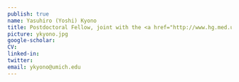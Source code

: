 ```yaml
---
publish: true
name: Yasuhiro (Yoshi) Kyono
title: Postdoctoral Fellow, joint with the <a href="http://www.hg.med.umich.edu/faculty/jacob-kitzman-phd" target='_blank'>Jacob Kitzman Lab</a>
picture: ykyono.jpg
google-scholar: 
CV:
linked-in: 
twitter:
email: ykyono@umich.edu
---
```


